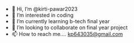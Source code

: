 - 👋 Hi, I’m @kirti-pawar2023
- 👀 I’m interested in coding
- 🌱 I’m currently learning b-tech final year
- 💞️ I’m looking to collaborate on final year project
- 📫 How to reach me.... kp643035@gmail.com

<!---
kirti-pawar2023/kirti-pawar2023 is a ✨ special ✨ repository because its `README.md` (this file) appears on your GitHub profile.
You can click the Preview link to take a look at your changes.
--->
